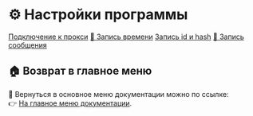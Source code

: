 # ⚙️ Настройки программы

[Подключение к прокси](Настройки/Подключение_прокси)
[📝 Запись времени](Настройки/Запись_времени.md)
[Запись id и hash](Настройки/Запись_id_и_hash.md)
[📝 Запись сообщения](Настройки/Запись_сообщения.md)


## 🏠 Возврат в главное меню

🔗 Вернуться в основное меню документации можно по ссылке:  
👉 [На главное меню документации](https://github.com/pyadrus/Telegram_Commentator_GPT/blob/9e3130f21e039bde487ee40cc2cdefce31c6b047/doc/doc.md).